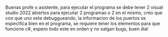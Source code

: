 Buenas profe o asistente, para ejecutar el programa se debe tener 2 visual studio 2022 abiertos para ejecutar 2 programas o 2 en el mismo, creo que con que uno este debuggueando, la informacion de los puertos se especifica bien en el programa, se requiere tener los elementos para que funcione c#, espero todo este en orden y no salgan bugs, buen dia!
